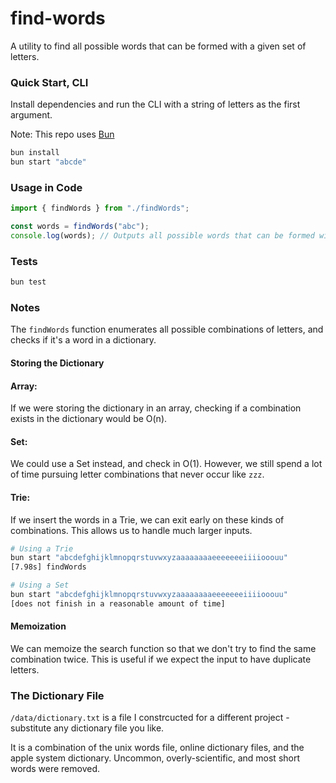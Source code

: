 # find-words

A utility to find all possible words that can be formed with a given set of letters.

### Quick Start, CLI

Install dependencies and run the CLI with a string of letters as the first argument.

Note: This repo uses [Bun](https://bun.sh/)

```bash
bun install
bun start "abcde"
```

### Usage in Code

```typescript
import { findWords } from "./findWords";

const words = findWords("abc");
console.log(words); // Outputs all possible words that can be formed with 'abc'
```

### Tests

```bash
bun test
```

### Notes

The `findWords` function enumerates all possible combinations of letters, and checks if it's a word in a dictionary.

#### Storing the Dictionary

#### Array:

If we were storing the dictionary in an array, checking if a combination exists in the dictionary would be O(n).

#### Set:

We could use a Set instead, and check in O(1). However, we still spend a lot of time pursuing letter combinations that never occur like `zzz`.

#### Trie:

If we insert the words in a Trie, we can exit early on these kinds of combinations. This allows us to handle much larger inputs.

```bash
# Using a Trie
bun start "abcdefghijklmnopqrstuvwxyzaaaaaaaaeeeeeeeiiiiooouu"
[7.98s] findWords

# Using a Set
bun start "abcdefghijklmnopqrstuvwxyzaaaaaaaaeeeeeeeiiiiooouu"
[does not finish in a reasonable amount of time]
```

#### Memoization

We can memoize the search function so that we don't try to find the same combination twice. This is useful if we expect the input to have duplicate letters.

### The Dictionary File

`/data/dictionary.txt` is a file I constrcucted for a different project - substitute any dictionary file you like.

It is a combination of the unix words file, online dictionary files, and the apple system dictionary. Uncommon, overly-scientific, and most short words were removed.
